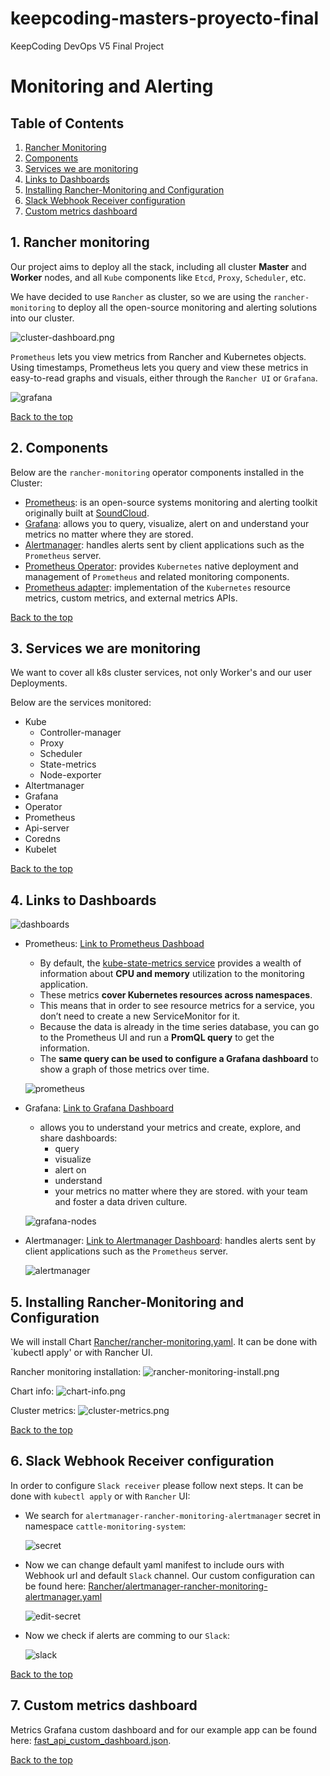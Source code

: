 # keepcoding-masters-proyecto-final
KeepCoding DevOps V5 Final Project

# Monitoring and Alerting

## Table of Contents

1. [Rancher Monitoring](#1-rancher-monitoring)
2. [Components](#2-components)
3. [Services we are monitoring](#3-services-we-are-monitoring)
4. [Links to Dashboards](#4-links-to-dashboards)
5. [Installing Rancher-Monitoring and Configuration](#5-installing-rancher-monitoring-and-configuration)
6. [Slack Webhook Receiver configuration](#6-slack-webhook-receiver-configuration)
7. [Custom metrics dashboard](#7-custom-metrics-dashboards)

## 1. Rancher monitoring
Our project aims to deploy all the stack, including all cluster **Master** and **Worker** nodes, and all `Kube` components like `Etcd`, `Proxy`, `Scheduler`, etc.

We have decided to use `Rancher` as cluster, so we are using the `rancher-monitoring` to deploy all the open-source monitoring and alerting solutions into our cluster.

![cluster-dashboard.png](images/cluster-dashboard.png)

`Prometheus` lets you view metrics from Rancher and Kubernetes objects. Using timestamps, Prometheus lets you query and view these metrics in easy-to-read graphs and visuals, either through the `Rancher UI` or `Grafana`.

![grafana](images/grafana.png)

[Back to the top](#monitoring)

## 2. Components
Below are the `rancher-monitoring` operator components installed in the Cluster:
- [Prometheus](https://prometheus.io/): is an open-source systems monitoring and alerting toolkit originally built at [SoundCloud](https://soundcloud.com/).
- [Grafana](https://grafana.com/grafana/): allows you to query, visualize, alert on and understand your metrics no matter where they are stored.
- [Alertmanager](https://prometheus.io/docs/alerting/latest/alertmanager/): handles alerts sent by client applications such as the `Prometheus` server.
- [Prometheus Operator](https://github.com/prometheus-operator/prometheus-operator): provides `Kubernetes` native deployment and management of `Prometheus` and related monitoring components.
- [Prometheus adapter](https://github.com/kubernetes-sigs/prometheus-adapter): implementation of the `Kubernetes` resource metrics, custom metrics, and external metrics APIs.

[Back to the top](#monitoring)

## 3. Services we are monitoring
We want to cover all k8s cluster services, not only Worker's and our user Deployments.

Below are the services monitored:
- Kube
	- Controller-manager
	- Proxy
	- Scheduler
	- State-metrics
	- Node-exporter
- Altertmanager
- Grafana
- Operator
- Prometheus
- Api-server
- Coredns
- Kubelet

[Back to the top](#monitoring)

## 4. Links to Dashboards

![dashboards](images/dashboard.png)

- Prometheus: [Link to Prometheus Dashboad](https://3.123.23.70/k8s/clusters/c-t6zv4/api/v1/namespaces/cattle-monitoring-system/services/http:rancher-monitoring-prometheus:9090/proxy/alerts)
	- By default, the [kube-state-metrics service](https://github.com/kubernetes/kube-state-metrics) provides a wealth of information about **CPU and memory** utilization to the monitoring application. 
	- These metrics **cover Kubernetes resources across namespaces**. 
	- This means that in order to see resource metrics for a service, you don’t need to create a new ServiceMonitor for it. 
	- Because the data is already in the time series database, you can go to the Prometheus UI and run a **PromQL query** to get the information. 
	- The **same query can be used to configure a Grafana dashboard** to show a graph of those metrics over time.

	![prometheus](images/prometheus.png)

- Grafana: [Link to Grafana Dashboard](https://3.123.23.70/k8s/clusters/c-t6zv4/api/v1/namespaces/cattle-monitoring-system/services/http:rancher-monitoring-grafana:80/proxy/?orgId=1)
	- allows you to understand your metrics and create, explore, and share dashboards:
		- query
		- visualize
		- alert on
		- understand 
		- your metrics no matter where they are stored.  with your team and foster a data driven culture.
	
	![grafana-nodes](images/grafana-nodes.png)

- Alertmanager: [Link to Alertmanager Dashboard](https://3.123.23.70/k8s/clusters/c-t6zv4/api/v1/namespaces/cattle-monitoring-system/services/http:rancher-monitoring-alertmanager:9093/proxy/#/alerts): handles alerts sent by client applications such as the `Prometheus` server.

	![alertmanager](images/alertmanager.png)

## 5. Installing Rancher-Monitoring and Configuration
We will install Chart [Rancher/rancher-monitoring.yaml](Rancher/rancher-monitoring.yaml). It can be done with `kubectl apply' or with Rancher UI.

Rancher monitoring installation:
![rancher-monitoring-install.png](images/rancher-monitoring-install.png)

Chart info:
![chart-info.png](images/chart-info.png)

Cluster metrics:
![cluster-metrics.png](images/cluster-metrics.png)

[Back to the top](#monitoring)

## 6. Slack Webhook Receiver configuration
In order to configure `Slack receiver` please follow next steps. It can be done with `kubectl apply` or with `Rancher` UI:

- We search for `alertmanager-rancher-monitoring-alertmanager`  secret in namespace `cattle-monitoring-system`:

	![secret](images/secrets.png)

- Now we can change default yaml manifest to include ours with Webhook url and default `Slack` channel. Our custom configuration can be found here: [Rancher/alertmanager-rancher-monitoring-alertmanager.yaml](Rancher/alertmanager-rancher-monitoring-alertmanager.yaml)

	![edit-secret](images/edit-secret.png)

- Now we check if alerts are comming to our `Slack`:

	![slack](images/slack.png)

[Back to the top](#monitoring)

## 7. Custom metrics dashboard
Metrics Grafana custom dashboard and for our example app can be found here: [fast_api_custom_dashboard.json](fast_api_custom_dashboard.json).

[Back to the top](#monitoring)

